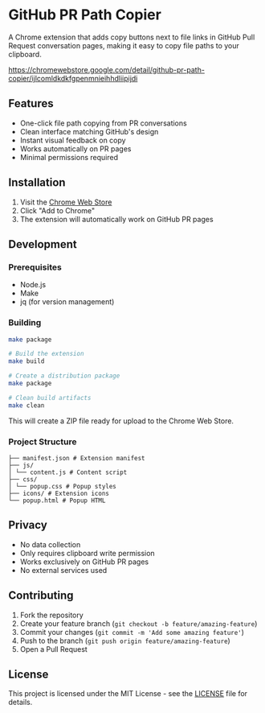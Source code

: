 # GitHub PR Path Copier

A Chrome extension that adds copy buttons next to file links in GitHub Pull Request conversation pages, making it easy to copy file paths to your clipboard.

https://chromewebstore.google.com/detail/github-pr-path-copier/ijlcomldkdkfgpenmnieihhdliipijdi

## Features

- One-click file path copying from PR conversations
- Clean interface matching GitHub's design
- Instant visual feedback on copy
- Works automatically on PR pages
- Minimal permissions required

## Installation

1. Visit the [Chrome Web Store](https://chrome.google.com/webstore/detail/[extension-id])
2. Click "Add to Chrome"
3. The extension will automatically work on GitHub PR pages

## Development

### Prerequisites

- Node.js
- Make
- jq (for version management)

### Building

```bash
make package

# Build the extension
make build

# Create a distribution package
make package

# Clean build artifacts
make clean
```

This will create a ZIP file ready for upload to the Chrome Web Store.

### Project Structure

```
├── manifest.json # Extension manifest
├── js/
│ └── content.js # Content script
├── css/
│ └── popup.css # Popup styles
├── icons/ # Extension icons
└── popup.html # Popup HTML
```

## Privacy

- No data collection
- Only requires clipboard write permission
- Works exclusively on GitHub PR pages
- No external services used

## Contributing

1. Fork the repository
2. Create your feature branch (`git checkout -b feature/amazing-feature`)
3. Commit your changes (`git commit -m 'Add some amazing feature'`)
4. Push to the branch (`git push origin feature/amazing-feature`)
5. Open a Pull Request

## License

This project is licensed under the MIT License - see the [LICENSE](LICENSE) file for details.
